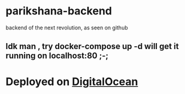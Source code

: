 # parikshana-backend

backend of the next revolution, as seen on github

## Idk man , try docker-compose up -d will get it running on localhost:80 ;-;

# Deployed on [DigitalOcean](http://146.190.10.10/)
